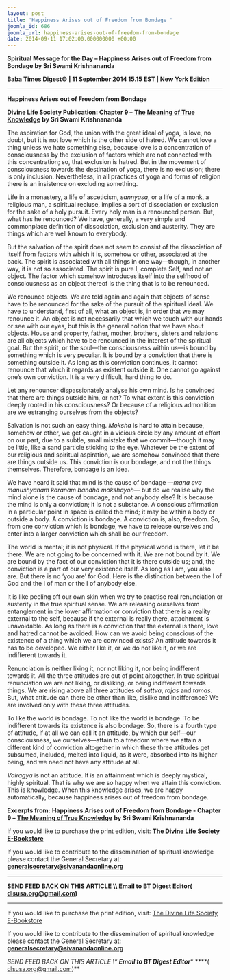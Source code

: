```yaml
---
layout: post
title: 'Happiness Arises out of Freedom from Bondage '
joomla_id: 686
joomla_url: happiness-arises-out-of-freedom-from-bondage
date: 2014-09-11 17:02:00.000000000 +00:00
---
```

  

















































**Spiritual Message for the Day – Happiness Arises out of Freedom from Bondage by Sri Swami Krishnananda**

**Baba Times Digest© | 11 September 2014 15.15 EST | New York Edition**

* * *  


**Happiness Arises out of Freedom from Bondage**

**Divine Life Society Publication: Chapter 9 –** [**The Meaning of True Knowledge**](http://www.swami-krishnananda.org/epist/epistemology_09.html) **by Sri Swami Krishnananda**

The aspiration for God, the union with the great ideal of yoga, is love, no doubt, but it is not love which is the other side of hatred. We cannot love a thing unless we hate something else, because love is a concentration of consciousness by the exclusion of factors which are not connected with this concentration; so, that exclusion is hatred. But in the movement of consciousness towards the destination of yoga, there is no exclusion; there is only inclusion. Nevertheless, in all practices of yoga and forms of religion there is an insistence on excluding something.

Life in a monastery, a life of asceticism, _sannyasa_, or a life of a monk, a religious man, a spiritual recluse, implies a sort of dissociation or exclusion for the sake of a holy pursuit. Every holy man is a renounced person. But, what has he renounced? We have, generally, a very simple and commonplace definition of dissociation, exclusion and austerity. They are things which are well known to everybody.

But the salvation of the spirit does not seem to consist of the dissociation of itself from factors with which it is, somehow or other, associated at the back. The spirit is associated with all things in one way—though, in another way, it is not so associated. The spirit is pure I, complete Self, and not an object. The factor which somehow introduces itself into the selfhood of consciousness as an object thereof is the thing that is to be renounced.

We renounce objects. We are told again and again that objects of sense have to be renounced for the sake of the pursuit of the spiritual ideal. We have to understand, first of all, what an object is, in order that we may renounce it. An object is not necessarily that which we touch with our hands or see with our eyes, but this is the general notion that we have about objects. House and property, father, mother, brothers, sisters and relations are all objects which have to be renounced in the interest of the spiritual goal. But the spirit, or the soul—the consciousness within us—is bound by something which is very peculiar. It is bound by a conviction that there is something outside it. As long as this conviction continues, it cannot renounce that which it regards as existent outside it. One cannot go against one’s own conviction. It is a very difficult, hard thing to do.

Let any renouncer dispassionately analyse his own mind. Is he convinced that there are things outside him, or not? To what extent is this conviction deeply rooted in his consciousness? Or because of a religious admonition are we estranging ourselves from the objects?

Salvation is not such an easy thing. _Moksha_ is hard to attain because, somehow or other, we get caught in a vicious circle by any amount of effort on our part, due to a subtle, small mistake that we commit—though it may be little, like a sand particle sticking to the eye. Whatever be the extent of our religious and spiritual aspiration, we are somehow convinced that there are things outside us. This conviction is our bondage, and not the things themselves. Therefore, bondage is an idea.

We have heard it said that mind is the cause of bondage —_mana eva manushyanam karanam bandha mokshayoh—_ but do we realise why the mind alone is the cause of bondage, and not anybody else? It is because the mind is only a conviction; it is not a substance. A conscious affirmation in a particular point in space is called the mind; it may be within a body or outside a body. A conviction is bondage. A conviction is, also, freedom. So, from one conviction which is bondage, we have to release ourselves and enter into a larger conviction which shall be our freedom.

The world is mental; it is not physical. If the physical world is there, let it be there. We are not going to be concerned with it. We are not bound by it. We are bound by the fact of our conviction that it is there outside us; and, the conviction is a part of our very existence itself. As long as I am, you also are. But there is no ‘you are’ for God. Here is the distinction between the I of God and the I of man or the I of anybody else.

It is like peeling off our own skin when we try to practise real renunciation or austerity in the true spiritual sense. We are releasing ourselves from entanglement in the lower affirmation or conviction that there is a reality external to the self, because if the external is really there, attachment is unavoidable. As long as there is a conviction that the external is there, love and hatred cannot be avoided. How can we avoid being conscious of the existence of a thing which we are convinced exists? An attitude towards it has to be developed. We either like it, or we do not like it, or we are indifferent towards it.

Renunciation is neither liking it, nor not liking it, nor being indifferent towards it. All the three attitudes are out of point altogether. In true spiritual renunciation we are not liking, or disliking, or being indifferent towards things. We are rising above all three attitudes of _sattva_, _rajas_ and _tamas_. But, what attitude can there be other than like, dislike and indifference? We are involved only with these three attitudes.

To like the world is bondage. To not like the world is bondage. To be indifferent towards its existence is also bondage. So, there is a fourth type of attitude, if at all we can call it an attitude, by which our self—our consciousness, we ourselves—attain to a freedom where we attain a different kind of conviction altogether in which these three attitudes get subsumed, included, melted into liquid, as it were, absorbed into its higher being, and we need not have any attitude at all.

_Vairagya_ is not an attitude. It is an attainment which is deeply mystical, highly spiritual. That is why we are so happy when we attain this conviction. This is knowledge. When this knowledge arises, we are happy automatically, because happiness arises out of freedom from bondage.



**Excerpts from:**  **Happiness Arises out of Freedom from Bondage - Chapter 9 –** [**The Meaning of True Knowledge**](http://www.swami-krishnananda.org/epist/epistemology_09.html) **by Sri Swami Krishnananda**

If you would like to purchase the print edition, visit: **[The Divine Life Society E-Bookstore](http://www.dlshq.org/download/download.htm)**

If you would like to contribute to the dissemination of spiritual knowledge please contact the General Secretary at: [](mailto:%20%3Cscript%20type=%27text/javascript%27%3E%20%3C%21--%20var%20prefix%20=%20%27ma%27%20+%20%27il%27%20+%20%27to%27;%20var%20path%20=%20%27hr%27%20+%20%27ef%27%20+%20%27=%27;%20var%20addy57016%20=%20%27generalsecretary%27%20+%20%27@%27;%20addy57016%20=%20addy57016%20+%20%27sivanandaonline%27%20+%20%27.%27%20+%20%27org%27;%20document.write%28%27%3Ca%20%27%20+%20path%20+%20%27%5C%27%27%20+%20prefix%20+%20%27:%27%20+%20addy57016%20+%20%27%5C%27%3E%27%29;%20document.write%28addy57016%29;%20document.write%28%27%3C%5C/a%3E%27%29;%20//--%3E%5Cn%20%3C/script%3E%3Cscript%20type=%27text/javascript%27%3E%20%3C%21--%20document.write%28%27%3Cspan%20style=%5C%27display:%20none;%5C%27%3E%27%29;%20//--%3E%20%3C/script%3EThis%20email%20address%20is%20being%20protected%20from%20spambots.%20You%20need%20JavaScript%20enabled%20to%20view%20it.%20%3Cscript%20type=%27text/javascript%27%3E%20%3C%21--%20document.write%28%27%3C/%27%29;%20document.write%28%27span%3E%27%29;%20//--%3E%20%3C/script%3E?subject=Contribution%20to%20Dissemination%20of%20Spiritual%20Knowledge) **generalsecretary@sivanandaonline.org**

****

**SEND FEED BACK ON THIS ARTICLE \\\ Email to BT Digest Editor[](mailto:%20%3Cscript%20type=%27text/javascript%27%3E%20%3C%21--%20var%20prefix%20=%20%27ma%27%20+%20%27il%27%20+%20%27to%27;%20var%20path%20=%20%27hr%27%20+%20%27ef%27%20+%20%27=%27;%20var%20addy72654%20=%20%27dlsusa.org%27%20+%20%27@%27;%20addy72654%20=%20addy72654%20+%20%27gmail%27%20+%20%27.%27%20+%20%27com%27;%20document.write%28%27%3Ca%20%27%20+%20path%20+%20%27%5C%27%27%20+%20prefix%20+%20%27:%27%20+%20addy72654%20+%20%27%5C%27%3E%27%29;%20document.write%28addy72654%29;%20document.write%28%27%3C%5C/a%3E%27%29;%20//--%3E%5Cn%20%3C/script%3E%3Cscript%20type=%27text/javascript%27%3E%20%3C%21--%20document.write%28%27%3Cspan%20style=%5C%27display:%20none;%5C%27%3E%27%29;%20//--%3E%20%3C/script%3EThis%20email%20address%20is%20being%20protected%20from%20spambots.%20You%20need%20JavaScript%20enabled%20to%20view%20it.%20%3Cscript%20type=%27text/javascript%27%3E%20%3C%21--%20document.write%28%27%3C/%27%29;%20document.write%28%27span%3E%27%29;%20//--%3E%20%3C/script%3E?subject=DLS%20Posts)( [dlsusa.org@gmail.com](mailto:dlsusa.org@gmail.com))**



* * *



  

If you would like to purchase the print edition, visit: [The Divine Life Society E-Bookstore](http://www.dlshq.org/download/download.htm)

If you would like to contribute to the dissemination of spiritual knowledge please contact the General Secretary at: **[generalsecretary@sivanandaonline.org](mailto:generalsecretary@sivanandaonline.org)**

**SEND FEED BACK ON THIS ARTICLE \\\**  **Email to BT Digest Editor**** [](mailto:%20%3Cscript%20type=%27text/javascript%27%3E%20%3C%21--%20var%20prefix%20=%20%27ma%27%20+%20%27il%27%20+%20%27to%27;%20var%20path%20=%20%27hr%27%20+%20%27ef%27%20+%20%27=%27;%20var%20addy72654%20=%20%27dlsusa.org%27%20+%20%27@%27;%20addy72654%20=%20addy72654%20+%20%27gmail%27%20+%20%27.%27%20+%20%27com%27;%20document.write%28%27%3Ca%20%27%20+%20path%20+%20%27%5C%27%27%20+%20prefix%20+%20%27:%27%20+%20addy72654%20+%20%27%5C%27%3E%27%29;%20document.write%28addy72654%29;%20document.write%28%27%3C%5C/a%3E%27%29;%20//--%3E%5Cn%20%3C/script%3E%3Cscript%20type=%27text/javascript%27%3E%20%3C%21--%20document.write%28%27%3Cspan%20style=%5C%27display:%20none;%5C%27%3E%27%29;%20//--%3E%20%3C/script%3EThis%20email%20address%20is%20being%20protected%20from%20spambots.%20You%20need%20JavaScript%20enabled%20to%20view%20it.%20%3Cscript%20type=%27text/javascript%27%3E%20%3C%21--%20document.write%28%27%3C/%27%29;%20document.write%28%27span%3E%27%29;%20//--%3E%20%3C/script%3E?subject=DLS%20Posts)****( [dlsusa.org@gmail.com](mailto:dlsusa.org@gmail.com))**  
